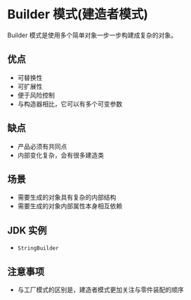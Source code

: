 # Builder 模式(建造者模式)
Builder 模式是使用多个简单对象一步一步构建成复杂的对象。
## 优点
- 可替换性
- 可扩展性
- 便于风险控制
- 与构造器相比，它可以有多个可变参数
## 缺点
- 产品必须有共同点
- 内部变化复杂，会有很多建造类
## 场景
- 需要生成的对象具有复杂的内部结构
- 需要生成的对象内部属性本身相互依赖
## JDK 实例
- `StringBuilder`
## 注意事项
- 与工厂模式的区别是，建造者模式更加关注与零件装配的顺序
